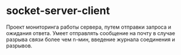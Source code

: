 # socket-server-client
Проект мониторинга работы сервера, путем отправки запроса и ожидания ответа. Умеет отправлять сообщение на почту в случае разрыва связи более чем n-мин, введение журнала соединения и разрывов.

